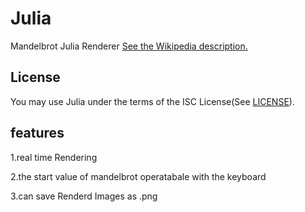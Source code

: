 Julia
=====

Mandelbrot Julia Renderer
[See the Wikipedia description.](http://en.wikipedia.org/wiki/Mandelbrot_set)

License
-------
You may use Julia under the terms of the ISC License(See [LICENSE](LICENSE)).


features
--------

1.real time Rendering 

2.the start value of mandelbrot operatabale with the keyboard

3.can save Renderd Images as .png
